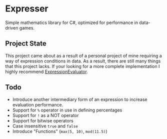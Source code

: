 # Expresser

Simple mathematics library for C#, optimized for performance in data-driven games.

## Project State

This project came about as a result of a personal project of mine requiring a way of expression conditions in data. As a result, there are still many things that this project lacks. If your looking for a more complete implementation I highly recommend [ExpressionEvaluator](https://github.com/codingseb/ExpressionEvaluator).

## Todo

- Introduce another intermediary form of an expression to increase evaluation performance.
- Support for `%` operator in use in defining percentages
- Support for `!` as a NOT operator
- Support for bitwise operators
- Case insensitive `true` and `false`
- Introduce "Functions" (`max(5, 10)`, `mod(11.5)`)
